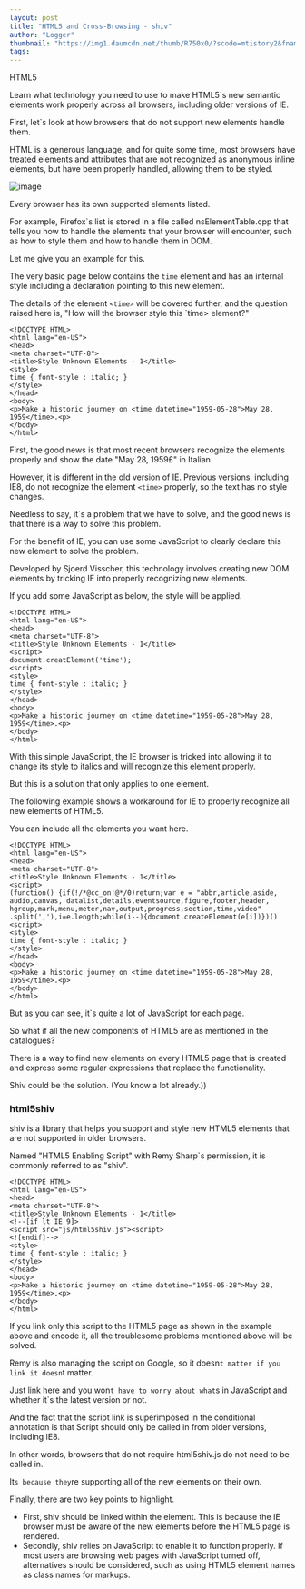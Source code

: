 ```yaml
---
layout: post
title: "HTML5 and Cross-Browsing - shiv"
author: "Logger"
thumbnail: "https://img1.daumcdn.net/thumb/R750x0/?scode=mtistory2&fname=https%3A%2F%2Ft1.daumcdn.net%2Fcfile%2Ftistory%2F240AD24A568B3FD217"
tags: 
---
```



HTML5

Learn what technology you need to use to make HTML5`s new semantic elements work properly across all browsers, including older versions of IE.

First, let`s look at how browsers that do not support new elements handle them.

HTML is a generous language, and for quite some time, most browsers have treated elements and attributes that are not recognized as anonymous inline elements, but have been properly handled, allowing them to be styled.

![image](https://t1.daumcdn.net/cfile/tistory/240AD24A568B3FD217)

Every browser has its own supported elements listed.

For example, Firefox`s list is stored in a file called nsElementTable.cpp that tells you how to handle the elements that your browser will encounter, such as how to style them and how to handle them in DOM.

Let me give you an example for this.

The very basic page below contains the `time` element and has an internal style including a declaration pointing to this new element.

The details of the element `<time>` will be covered further, and the question raised here is, "How will the browser style this `time> element?"

```undefined
<!DOCTYPE HTML>
<html lang="en-US">
<head>
<meta charset="UTF-8">
<title>Style Unknown Elements - 1</title>
<style>
time { font-style : italic; }
</style>
</head>
<body>
<p>Make a historic journey on <time datetime="1959-05-28">May 28, 1959</time>.<p>
</body>
</html>
```

First, the good news is that most recent browsers recognize the elements properly and show the date "May 28, 1959£" in Italian.

However, it is different in the old version of IE. Previous versions, including IE8, do not recognize the element `<time>` properly, so the text has no style changes.

Needless to say, it`s a problem that we have to solve, and the good news is that there is a way to solve this problem.

For the benefit of IE, you can use some JavaScript to clearly declare this new element to solve the problem.

Developed by Sjoerd Visscher, this technology involves creating new DOM elements by tricking IE into properly recognizing new elements.

If you add some JavaScript as below, the style will be applied.

```undefined
<!DOCTYPE HTML>
<html lang="en-US">
<head>
<meta charset="UTF-8">
<title>Style Unknown Elements - 1</title>
<script>
document.creatElement('time');
<script>
<style>
time { font-style : italic; }
</style>
</head>
<body>
<p>Make a historic journey on <time datetime="1959-05-28">May 28, 1959</time>.<p>
</body>
</html>
```

With this simple JavaScript, the IE browser is tricked into allowing it to change its style to italics and will recognize this <time> element properly.

But this is a solution that only applies to one <time> element.

The following example shows a workaround for IE to properly recognize all new elements of HTML5.

You can include all the elements you want here.

```undefined
<!DOCTYPE HTML>
<html lang="en-US">
<head>
<meta charset="UTF-8">
<title>Style Unknown Elements - 1</title>
<script>
(function() {if(!/*@cc_on!@*/0)return;var e = "abbr,article,aside,
audio,canvas, datalist,details,eventsource,figure,footer,header,
hgroup,mark,menu,meter,nav,output,progress,section,time,video"
.split(','),i=e.length;while(i--){document.createElement(e[i])})()
<script>
<style>
time { font-style : italic; }
</style>
</head>
<body>
<p>Make a historic journey on <time datetime="1959-05-28">May 28, 1959</time>.<p>
</body>
</html>
```

But as you can see, it`s quite a lot of JavaScript for each page.

So what if all the new components of HTML5 are as mentioned in the catalogues?

There is a way to find new elements on every HTML5 page that is created and express some regular expressions that replace the functionality.

Shiv could be the solution. (You know a lot already.))

### html5shiv

shiv is a library that helps you support and style new HTML5 elements that are not supported in older browsers.

Named "HTML5 Enabling Script" with Remy Sharp`s permission, it is commonly referred to as "shiv".

```undefined
<!DOCTYPE HTML>
<html lang="en-US">
<head>
<meta charset="UTF-8">
<title>Style Unknown Elements - 1</title>
<!--[if lt IE 9]>
<script src="js/html5shiv.js"><script>
<![endif]-->
<style>
time { font-style : italic; }
</style>
</head>
<body>
<p>Make a historic journey on <time datetime="1959-05-28">May 28, 1959</time>.<p>
</body>
</html>
```

If you link only this script to the HTML5 page as shown in the example above and encode it, all the troublesome problems mentioned above will be solved.

Remy is also managing the script on Google, so it doesn`t matter if you link it doesn`t matter.

Just link here and you won`t have to worry about what`s in JavaScript and whether it`s the latest version or not.

And the fact that the script link is superimposed in the conditional annotation is that Script should only be called in from older versions, including IE8.

In other words, browsers that do not require html5shiv.js do not need to be called in.

It`s because they`re supporting all of the new elements on their own.

Finally, there are two key points to highlight.

- First, shiv should be linked within the element. This is because the IE browser must be aware of the new elements before the HTML5 page is rendered.
- Secondly, shiv relies on JavaScript to enable it to function properly. If most users are browsing web pages with JavaScript turned off, alternatives should be considered, such as using HTML5 element names as class names for markups.
